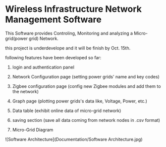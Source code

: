 # Wireless Infrastructure Network Management Software
 This Software provides Controling, Monitoring and analyzing a Micro-grid(power grid) Network.

 this project is underdevelope and it will be finish by Oct. 15th.
 
 following features have been developed so far:
 
 1. login and authentication panel
 
 2. Network Configuration page (setting power grids' name and key codes)
 
 3. Zigbee configuration page (config new Zigbee modules and add them to the network)
 
 4. Graph page (plotting power grids's data like, Voltage, Power, etc.)
 
 5. Data table (exhibit online data of micro-grid network)
 
 6. saving section (save all data coming from network nodes in .csv format)
 
 7. Micro-Grid Diagram

![Software Architecture](Documentation/Software Architecture.jpg)

